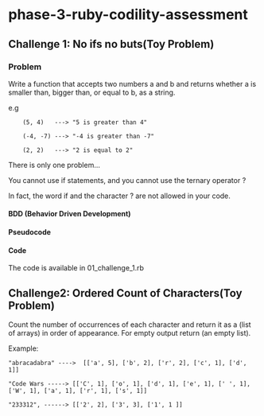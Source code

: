 # phase-3-ruby-codility-assessment


## Challenge 1: No ifs no buts(Toy Problem)

### Problem
Write a function that accepts two numbers a and b and returns whether a is smaller than, bigger than, or equal to b, as a string.

e.g 
```
    (5, 4)   ---> "5 is greater than 4"

    (-4, -7) ---> "-4 is greater than -7"

    (2, 2)   ---> "2 is equal to 2"
```    

There is only one problem...

You cannot use if statements, and you cannot use the ternary operator ? 

In fact, the word if and the character ? are not allowed in your code.

#### BDD (Behavior Driven Development)



#### Pseudocode

#### Code
The code is available in 01_challenge_1.rb



## Challenge2: Ordered Count of Characters(Toy Problem)

Count the number of occurrences of each character and return it as a (list of arrays) in order of appearance. For empty output return (an empty list).

Example:

```
"abracadabra" ---->  [['a', 5], ['b', 2], ['r', 2], ['c', 1], ['d', 1]]

"Code Wars -----> [['C', 1], ['o', 1], ['d', 1], ['e', 1], [' ', 1], ['W', 1], ['a', 1], ['r', 1], ['s', 1]]

"233312", ------> [['2', 2], ['3', 3], ['1', 1 ]]
```
 

